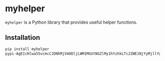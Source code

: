 # myhelper

`myhelper` is a Python library that provides useful helper functions.

## Installation

```bash
pip install myhelper
pypi-AgEIcHlwaS5vcmcCJDNhMjVmODljLWM1MGUtNGZlMy1hYzhkLTc2ZWE1NjYyMjllYgACKlszLCIyNGYxZTA3NS1mMWZlLTQyZmEtOWM3Ni1kOWI4YzU5YWQzMTAiXQAABiANqOy8xz4Yk490MVHzXMDDpudbNqtIAYkap7kkHenbag